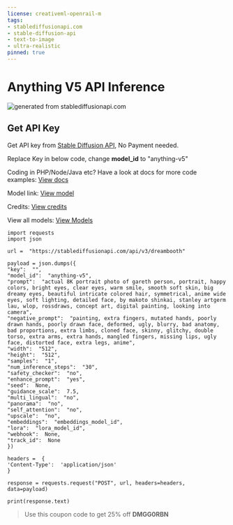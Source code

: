 ```yaml
---
license: creativeml-openrail-m
tags:
- stablediffusionapi.com
- stable-diffusion-api
- text-to-image
- ultra-realistic
pinned: true
---
```


# Anything V5 API Inference

![generated from stablediffusionapi.com](https://pub-8b49af329fae499aa563997f5d4068a4.r2.dev/generations/4740030011682234157.png)
## Get API Key

Get API key from [Stable Diffusion API](http://stablediffusionapi.com/), No Payment needed. 

Replace Key in below code, change **model_id**  to "anything-v5"

Coding in PHP/Node/Java etc? Have a look at docs for more code examples: [View docs](https://stablediffusionapi.com/docs)

Model link: [View model](https://stablediffusionapi.com/models/anything-v5)

Credits: [View credits](https://civitai.com/?query=Anything%20V5)

View all models: [View Models](https://stablediffusionapi.com/models)

    import requests  
    import json  
      
    url =  "https://stablediffusionapi.com/api/v3/dreambooth"  
      
    payload = json.dumps({  
    "key":  "",  
    "model_id":  "anything-v5",  
    "prompt":  "actual 8K portrait photo of gareth person, portrait, happy colors, bright eyes, clear eyes, warm smile, smooth soft skin, big dreamy eyes, beautiful intricate colored hair, symmetrical, anime wide eyes, soft lighting, detailed face, by makoto shinkai, stanley artgerm lau, wlop, rossdraws, concept art, digital painting, looking into camera",  
    "negative_prompt":  "painting, extra fingers, mutated hands, poorly drawn hands, poorly drawn face, deformed, ugly, blurry, bad anatomy, bad proportions, extra limbs, cloned face, skinny, glitchy, double torso, extra arms, extra hands, mangled fingers, missing lips, ugly face, distorted face, extra legs, anime",  
    "width":  "512",  
    "height":  "512",  
    "samples":  "1",  
    "num_inference_steps":  "30",  
    "safety_checker":  "no",  
    "enhance_prompt":  "yes",  
    "seed":  None,  
    "guidance_scale":  7.5,  
    "multi_lingual":  "no",  
    "panorama":  "no",  
    "self_attention":  "no",  
    "upscale":  "no",  
    "embeddings":  "embeddings_model_id",  
    "lora":  "lora_model_id",  
    "webhook":  None,  
    "track_id":  None  
    })  
      
    headers =  {  
    'Content-Type':  'application/json'  
    }  
      
    response = requests.request("POST", url, headers=headers, data=payload)  
      
    print(response.text)

> Use this coupon code to get 25% off **DMGG0RBN** 